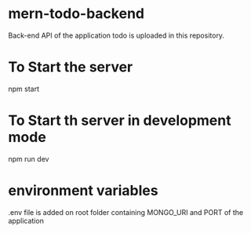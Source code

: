 # mern-todo-backend

Back-end API of the application todo is uploaded in this repository.

# To Start the server

npm start

# To Start th server in development mode

npm run dev

# environment variables

.env file is added on root folder containing MONGO_URI and PORT of the application

